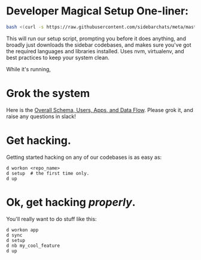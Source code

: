 
# Developer Magical Setup One-liner:

```bash
bash <(curl -s https://raw.githubusercontent.com/sidebarchats/meta/master/bootstrap.sh)
```

This will run our setup script, prompting you before it does anything, and broadly just downloads the sidebar codebases, and makes sure you've got the required languages and libraries installed.  Uses nvm, virtualenv, and best practices to keep your system clean.

While it's running,

# Grok the system

Here is the [Overall Schema, Users, Apps, and Data Flow](https://github.com/sidebarchats/meta/wiki/Overall-Schema-and-Data-Flow).  Please grok it, and raise any questions in slack!


# Get hacking.

Getting started hacking on any of our codebases is as easy as:

```
d workon <repo_name>
d setup  # the first time only.
d up
```


# Ok, get hacking *properly*.

You'll really want to do stuff like this:

```
d workon app
d sync
d setup
d nb my_cool_feature
d up
```



